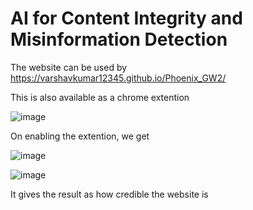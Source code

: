# AI for Content Integrity and Misinformation Detection 


The website can be used by https://varshavkumar12345.github.io/Phoenix_GW2/

This is also available as a chrome extention

![image](https://github.com/user-attachments/assets/41dc78b1-1755-414f-a0a4-3fd902cfd29f)

On enabling the extention, we get

![image](https://github.com/user-attachments/assets/29d27d00-55f8-495a-b06d-8d8356017a32)

![image](https://github.com/user-attachments/assets/6ba5ea3c-e526-4b34-97cd-5ac4b6033c26)

It gives the result as how credible the website is
